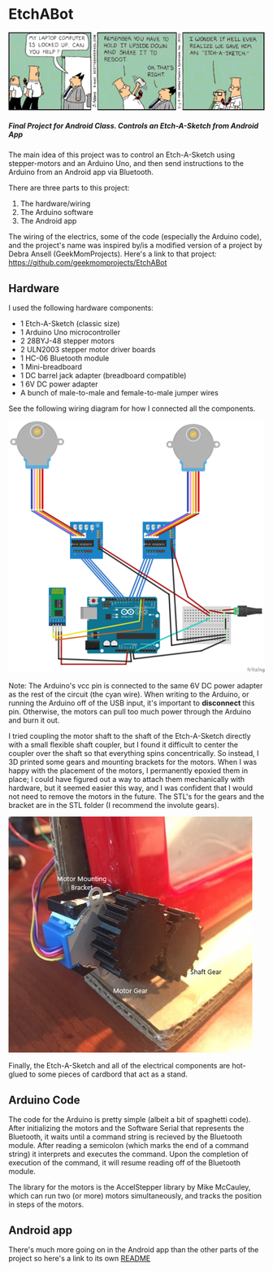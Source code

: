 # EtchABot

![](images/Dilbert_Strip.gif)

<h5>Final Project for Android Class. Controls an Etch-A-Sketch from Android App</h5>
 <p>
  The main idea of this project was to control an Etch-A-Sketch using stepper-motors and an Arduino Uno, and then send 
  instructions to the Arduino from an Android app via Bluetooth. <br>
  
  
  There are three parts to this project:
  <ol>
  <li>The hardware/wiring</li>
  <li>The Arduino software</li>
  <li>The Android app</li> 
  </ol>
  
  The wiring of the electrics, some of the code (especially the Arduino code), and the project's name was 
  inspired by/is a modified version of a project by Debra Ansell (GeekMomProjects). Here's a link to that project: https://github.com/geekmomprojects/EtchABot        
 </p>
 
## Hardware
 <p>
 I used the following hardware components:
 <ul>
 <li>1 Etch-A-Sketch (classic size)</li>
 <li>1 Arduino Uno microcontroller</li>
 <li>2 28BYJ-48 stepper motors</li>
 <li>2 ULN2003 stepper motor driver boards</li>
 <li>1 HC-06 Bluetooth module</li>
 <li>1 Mini-breadboard</li>
 <li>1 DC barrel jack adapter (breadboard compatible)</li>
 <li>1 6V DC power adapter</li>
 <li>A bunch of male-to-male and female-to-male jumper wires</li>
 </ul>
 See the following wiring diagram for how I connected all the components. 
 </p>
 
 ![Wiring Diagram](images/Wiring_Diagram.png)
 
 <p>Note: The Arduino's vcc pin is connected to the same 6V DC power adapter as the rest of the circuit (the cyan wire).
 When writing to the Arduino, or running the Arduino off of the USB input, it's important to <b>disconnect</b> this pin.
 Otherwise, the motors can pull too much power through the Arduino and burn it out.
 
 I tried coupling the motor shaft to the shaft of the Etch-A-Sketch directly with a small flexible shaft coupler, but I
 found it difficult to center the coupler over the shaft so that everything spins concentrically. So instead, I 3D 
 printed some gears and mounting brackets for the motors. When I was happy with the placement of the motors, I 
 permanently epoxied them in place; I could have figured out a way to attach them mechanically with hardware, but it 
 seemed easier this way, and I was confident that I would not need to remove the motors in the future. The STL's for 
 the gears and the bracket are in the STL folder (I recommend the involute gears).
 </p>
 
 ![Motor attached to Etch-A-Sketch](images/Mounted_Gears.png)
 
 <p>Finally, the Etch-A-Sketch and all of the electrical components are hot-glued to some pieces of cardbord that act as 
 a stand.</p>
 
## Arduino Code
<p> 
 The code for the Arduino is pretty simple (albeit a bit of spaghetti code). After initializing the motors and the Software
 Serial that represents the Bluetooth, it waits until a command string is recieved by the Bluetooth module. After reading a 
 semicolon (which marks the end of a command string) it interprets and executes the command. Upon the completion of execution 
 of the command, it will resume reading off of the Bluetooth module. 
 
 The library for the motors is the AccelStepper library by Mike McCauley, which can run two (or more) motors simultaneously, 
 and tracks the position in steps of the motors.
 </p>
 
 ## Android app
 <p>
 There's much more going on in the Android app than the other parts of the project so here's a link to its own <a href="EtchABot/README.md"> README</a>
 </p>
